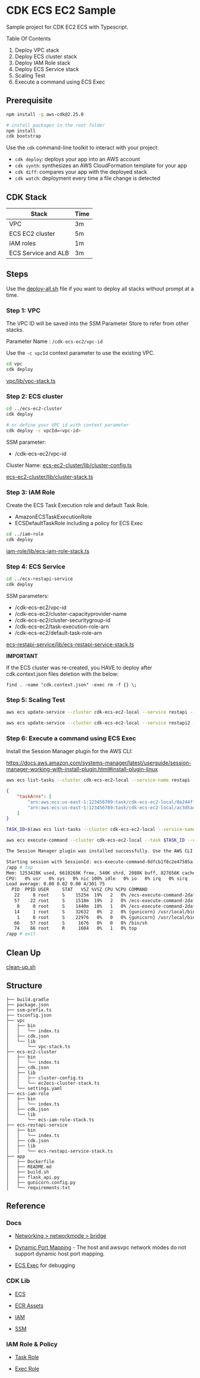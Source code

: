 # CDK ECS EC2 Sample

Sample project for CDK EC2 ECS with Typescript.

Table Of Contents

1. Deploy VPC stack
2. Deploy ECS cluster stack
3. Deploy IAM Role stack
4. Deploy ECS Service stack
5. Scaling Test
6. Execute a command using ECS Exec

## Prerequisite

```bash
npm install -g aws-cdk@2.25.0

# install packages in the root folder
npm install
cdk bootstrap
```

Use the `cdk` command-line toolkit to interact with your project:

* `cdk deploy`: deploys your app into an AWS account
* `cdk synth`: synthesizes an AWS CloudFormation template for your app
* `cdk diff`: compares your app with the deployed stack
* `cdk watch`: deployment every time a file change is detected

## CDK Stack

| Stack                         | Time    |
|-------------------------------|---------|
| VPC                           | 3m      |
| ECS EC2 cluster               | 5m      |
| IAM roles                     | 1m      |
| ECS Service and ALB           | 3m      |

## Steps

Use the [deploy-all.sh](./deploy-all.sh) file if you want to deploy all stacks without prompt at a time.

### Step 1: VPC

The VPC ID will be saved into the SSM Parameter Store to refer from other stacks.

Parameter Name : `/cdk-ecs-ec2/vpc-id`

Use the `-c vpcId` context parameter to use the existing VPC.

```bash
cd vpc
cdk deploy
```

[vpc/lib/vpc-stack.ts](./vpc/lib/vpc-stack.ts)

### Step 2: ECS cluster

```bash
cd ../ecs-ec2-cluster
cdk deploy 

# or define your VPC id with context parameter
cdk deploy -c vpcId=<vpc-id>
```

SSM parameter:

* /cdk-ecs-ec2/vpc-id

Cluster Name: [ecs-ec2-cluster/lib/cluster-config.ts](./ecs-ec2-cluster/lib/cluster-config.ts)

[ecs-ec2-cluster/lib/cluster-stack.ts](./ecs-ec2-cluster/lib/cluster-stack.ts)

### Step 3: IAM Role

Create the ECS Task Execution role and default Task Role.

* AmazonECSTaskExecutionRole
* ECSDefaultTaskRole including a policy for ECS Exec

```bash
cd ../iam-role
cdk deploy 
```

[iam-role/lib/ecs-iam-role-stack.ts](./iam-role/lib/ecs-iam-role-stack.ts)

### Step 4: ECS Service

```bash
cd ../ecs-restapi-service
cdk deploy 
```

SSM parameters:

* /cdk-ecs-ec2/vpc-id
* /cdk-ecs-ec2/cluster-capacityprovider-name
* /cdk-ecs-ec2/cluster-securitygroup-id
* /cdk-ecs-ec2/task-execution-role-arn
* /cdk-ecs-ec2/default-task-role-arn

[ecs-restapi-service/lib/ecs-restapi-service-stack.ts](./ecs-restapi-service/lib/ecs-restapi-service-stack.ts)

**IMPORTANT**

If the ECS cluster was re-created, you HAVE to deploy after cdk.context.json files deletion with the below:

`find . -name "cdk.context.json" -exec rm -f {} \;`

### Step 5: Scaling Test

```bash
aws ecs update-service --cluster cdk-ecs-ec2-local --service restapi --desired-count 5

aws ecs update-service --cluster cdk-ecs-ec2-local --service restapi2 --desired-count 13
```

### Step 6: Execute a command using ECS Exec

Install the Session Manager plugin for the AWS CLI:

https://docs.aws.amazon.com/systems-manager/latest/userguide/session-manager-working-with-install-plugin.html#install-plugin-linux

```bash
aws ecs list-tasks --cluster cdk-ecs-ec2-local --service-name restapi
```

```json
{
    "taskArns": [
        "arn:aws:ecs:us-east-1:123456789:task/cdk-ecs-ec2-local/0a244ff8b8654b3abaaed0880b2b78f1",
        "arn:aws:ecs:us-east-1:123456789:task/cdk-ecs-ec2-local/ac3d5a4e7273460a80aa18264e4a8f5e"
    ]
}
```

```bash
TASK_ID=$(aws ecs list-tasks --cluster cdk-ecs-ec2-local --service-name restapi | jq '.taskArns[0]' | cut -d '/' -f3 | cut -d '"' -f1)

aws ecs execute-command --cluster cdk-ecs-ec2-local --task $TASK_ID --container restapi-container  --interactive --command "/bin/sh"
```

```bash
The Session Manager plugin was installed successfully. Use the AWS CLI to start a session.

Starting session with SessionId: ecs-execute-command-0dfcb1f8c2e47585a
/app # top
Mem: 1253428K used, 6610268K free, 540K shrd, 2088K buff, 827656K cached
CPU:   0% usr   0% sys   0% nic 100% idle   0% io   0% irq   0% sirq
Load average: 0.00 0.02 0.00 4/301 75
  PID  PPID USER     STAT   VSZ %VSZ CPU %CPU COMMAND
   22     8 root     S    1525m  19%   2   0% /ecs-execute-command-2daf7b7a-7ad7-457d-a33d-ca639508cfa7/ssm-agent-worker
   57    22 root     S    1518m  19%   2   0% /ecs-execute-command-2daf7b7a-7ad7-457d-a33d-ca639508cfa7/ssm-session-worker ecs-execute-command-0dfcb1f8c2e47585a
    8     0 root     S    1440m  18%   1   0% /ecs-execute-command-2daf7b7a-7ad7-457d-a33d-ca639508cfa7/amazon-ssm-agent
   14     1 root     S    32632   0%   2   0% {gunicorn} /usr/local/bin/python /usr/local/bin/gunicorn flask_api:app --bind 0.0.0.0:8080
    1     0 root     S    22976   0%   0   0% {gunicorn} /usr/local/bin/python /usr/local/bin/gunicorn flask_api:app --bind 0.0.0.0:8080
   66    57 root     S     1676   0%   0   0% /bin/sh
   74    66 root     R     1604   0%   1   0% top
/app # exit
```

## Clean Up

[clean-up.sh](./clean-up.sh)

## Structure

```text
├── build.gradle
├── package.json
├── ssm-prefix.ts
├── tsconfig.json
├── vpc
│   ├── bin
│   │   └── index.ts
│   ├── cdk.json
│   └── lib
│       └── vpc-stack.ts
├── ecs-ec2-cluster
│   ├── bin
│   │   └── index.ts
│   ├── cdk.json
│   ├── lib
│   │   ├── cluster-config.ts
│   │   └── ec2ecs-cluster-stack.ts
│   └── settings.yaml
├── ecs-iam-role
│   ├── bin
│   │   └── index.ts
│   ├── cdk.json
│   └── lib
│       └── ecs-iam-role-stack.ts
├── ecs-restapi-service
│   ├── bin
│   │   └── index.ts
│   ├── cdk.json
│   ├── lib
│   │   └── ecs-restapi-service-stack.ts
├── app
│   ├── Dockerfile
│   ├── README.md
│   ├── build.sh
│   ├── flask_api.py
│   ├── gunicorn.config.py
│   └── requirements.txt
```

## Reference

### Docs

* [Networking > networkmode > bridge](https://docs.aws.amazon.com/AmazonECS/latest/bestpracticesguide/networking-networkmode-bridge.html)

* [Dynamic Port Mapping](https://aws.amazon.com/premiumsupport/knowledge-center/dynamic-port-mapping-ecs) - The host and awsvpc network modes do not support dynamic host port mapping.

* [ECS Exec](https://docs.aws.amazon.com/AmazonECS/latest/developerguide/ecs-exec.html) for debugging

### CDK Lib

* [ECS](https://docs.aws.amazon.com/cdk/api/v2/docs/aws-cdk-lib.aws_ecs-readme.html)

* [ECR Assets](https://docs.aws.amazon.com/cdk/api/v2/docs/aws-cdk-lib.aws_ecr_assets-readme.html)

* [IAM](https://docs.aws.amazon.com/cdk/api/v2/docs/aws-cdk-lib.aws_iam-readme.html)

* [SSM](https://docs.aws.amazon.com/cdk/api/v2/docs/aws-cdk-lib.aws_ssm-readme.html)

### IAM Role & Policy

* [Task Role](https://docs.aws.amazon.com/AmazonECS/latest/developerguide/task-iam-roles.html)

* [Exec Role](https://docs.aws.amazon.com/AmazonECS/latest/developerguide/ecs-exec.html)